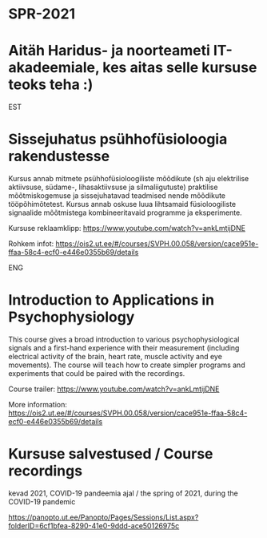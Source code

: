 # SPR-2021
# Aitäh Haridus- ja noorteameti IT-akadeemiale, kes aitas selle kursuse teoks teha :)


EST

# Sissejuhatus psühhofüsioloogia rakendustesse


Kursus annab mitmete psühhofüsioloogiliste mõõdikute (sh aju elektrilise aktiivsuse, südame-, lihasaktiivsuse ja silmaliigutuste) praktilise mõõtmiskogemuse ja sissejuhatavad teadmised nende mõõdikute tööpõhimõtetest. Kursus annab oskuse luua lihtsamaid füsioloogiliste signaalide mõõtmistega kombineeritavaid programme ja eksperimente.

Kursuse reklaamklipp: https://www.youtube.com/watch?v=ankLmtijDNE

Rohkem infot: https://ois2.ut.ee/#/courses/SVPH.00.058/version/cace951e-ffaa-58c4-ecf0-e446e0355b69/details

ENG

# Introduction to Applications in Psychophysiology


This course gives a broad introduction to various psychophysiological signals and a first-hand experience with their measurement (including electrical activity of the brain, heart rate, muscle activity and eye movements). The course will teach how to create simpler programs and experiments that could be paired with the recordings.

Course trailer: https://www.youtube.com/watch?v=ankLmtijDNE

More information: https://ois2.ut.ee/#/courses/SVPH.00.058/version/cace951e-ffaa-58c4-ecf0-e446e0355b69/details

# Kursuse salvestused  / Course recordings

kevad 2021, COVID-19 pandeemia ajal / the spring of 2021, during the COVID-19 pandemic 

https://panopto.ut.ee/Panopto/Pages/Sessions/List.aspx?folderID=6cf1bfea-8290-41e0-9ddd-ace50126975c

